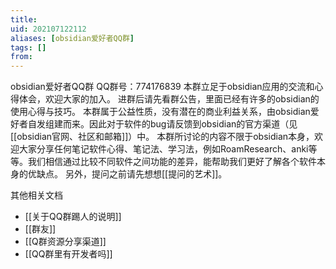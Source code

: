 ```yaml
---
title: 
uid: 202107122112
aliases: [obsidian爱好者QQ群]
tags: []
from: 
---
```

obsidian爱好者QQ群
QQ群号：774176839
本群立足于obsidian应用的交流和心得体会，欢迎大家的加入。
进群后请先看群公告，里面已经有许多的obsidian的使用心得与技巧。
本群属于公益性质，没有潜在的商业利益关系，由obsidian爱好者自发组建而来。因此对于软件的bug请反馈到obsidian的官方渠道（见[[obsidian官网、社区和邮箱]]）中。
本群所讨论的内容不限于obsidian本身，欢迎大家分享任何笔记软件心得、笔记法、学习法，例如RoamResearch、anki等等。我们相信通过比较不同软件之间功能的差异，能帮助我们更好了解各个软件本身的优缺点。
另外，提问之前请先想想[[提问的艺术]]。

其他相关文档
- [[关于QQ群踢人的说明]]
- [[群友]]
- [[Q群资源分享渠道]]
- [[QQ群里有开发者吗]]